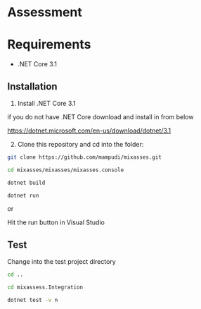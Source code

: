 # Assessment


# Requirements

* .NET Core 3.1

## Installation

1. Install .NET Core 3.1

if you do not have .NET Core download and install in from below

https://dotnet.microsoft.com/en-us/download/dotnet/3.1

2. Clone this repository and cd into the folder:

```bash
git clone https://github.com/mampudi/mixasses.git
```
```bash
cd mixasses/mixasses/mixasses.console
```
```bash
dotnet build
```
```bash
dotnet run
```
or

Hit the run button in Visual Studio

## Test
Change into the test project directory
```bash
cd ..
```
```bash
cd mixassess.Integration
```
```bash
dotnet test -v n
```
